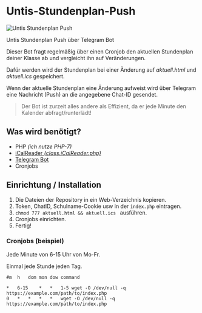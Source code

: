 # Untis-Stundenplan-Push
![Untis Stundenplan Push](https://firatcan.de/untis/logo.png)

Untis Stundenplan Push über Telegram Bot


Dieser Bot fragt regelmäßig über einen Cronjob den aktuellen Stundenplan deiner Klasse ab und vergleicht ihn auf Veränderungen.

Dafür werden wird der Stundenplan bei einer Änderung auf *aktuell.html* und *aktuell.ics* gespeichert.

Wenn der aktuelle Stundenplan eine Änderung aufweist wird über Telegram eine Nachricht (Push) an die angegebene Chat-ID gesendet.


> Der Bot ist zurzeit alles andere als Effizient, da er jede Minute den Kalender abfragt/runterlädt!

## Was wird benötigt?
* PHP *(ich nutze PHP-7)*
* [iCalReader *(class.iCalReader.php)*](https://github.com/MartinThoma/ics-parser)
* [Telegram Bot](https://core.telegram.org/bots/api)
* Cronjobs

## Einrichtung / Installation
1. Die Dateien der Repository in ein Web-Verzeichnis kopieren.
2. Token, ChatID, Schulname-Cookie usw in der ```index.php``` eintragen. 
3. ```chmod 777 aktuell.html && aktuell.ics ``` ausführen.
4. Cronjobs einrichten.
5. Fertig!

### Cronjobs (beispiel)
Jede Minute von 6-15 Uhr von Mo-Fr.

Einmal jede Stunde jeden Tag.
```
#m	h	dom	mon	dow	command

*	6-15	*	*	1-5	wget -O /dev/null -q https://example.com/path/to/index.php
0	*	*	*	*	wget -O /dev/null -q https://example.com/path/to/index.php
```
